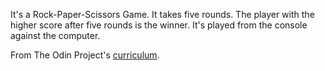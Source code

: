It's a Rock-Paper-Scissors Game. It takes five rounds.
The player with the higher score after five rounds is the winner.
It's played from the console against the computer.

From The Odin Project's [curriculum](http://www.theodinproject.com).
